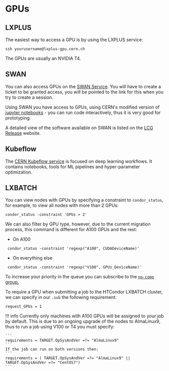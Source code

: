 # GPUs

## LXPLUS 

The easiest way to access a GPU is by using the LXPLUS service:

```
ssh yourusername@lxplus-gpu.cern.ch
```
The GPUs are usually an NVIDIA T4. 


## SWAN

You can also access GPUs on the [SWAN Service](https://swan-k8s.cern.ch/hub/spawn). You will have to create a ticket to be granted access, you will be pointed to the link for this when you try to create a session. 

Using SWAN you have access to GPUs, using CERN's modified version of [jupyter notebooks](https://jupyter.org/) - you can run code interactively, thus it is very good for prototyping. 

A detailed view of the software available on SWAN is listed on the [LCG Release](https://lcginfo.cern.ch/) website.

## Kubeflow
The [CERN Kubeflow service](https://ml.docs.cern.ch/) is focused on deep learning workflows. It contains notebooks, tools for ML pipelines and hyper-parameter optimization.


## LXBATCH
You can view nodes with GPUs by specifying a constraint to `condor_status`, for example, to view all nodes with more than 2 GPUs:

```
condor_status -constraint 'GPUs > 2'
```

We can also filter by GPU type, however, due to the current migration process, this command is different for A100 GPUs and the rest:

- On A100
```
 condor_status -constraint 'regexp("A100", CUDADeviceName)'
```

- On everything else
```
 condor_status -constraint 'regexp("V100", GPUs_DeviceName)'
```

To increase your priority in the queue you can subscribe to the [`np-comp` group.](https://resources.web.cern.ch/resources/Manage/Linux/Subscribe.aspx)

To require a GPU when submitting a job to the HTCondor LXBATCH cluster, we can specify in our `.sub` the following requirement:
```
request_GPUs = 1
```


!!! info 
    Currently only machines with A100 GPUs will be assigned to your job by default. This is due to an ongoing upgrade of the nodes to AlmaLinux9, thus to run a job using V100 or T4 you must specify:

    ```
    requirements = TARGET.OpSysAndVer =?= "AlmaLinux9"
    ```
    If the job can run on both versions then:
    ```
    requirements = ( TARGET.OpSysAndVer =?= "AlmaLinux9" || TARGET.OpSysAndVer =?= "CentOS7")
    ```



